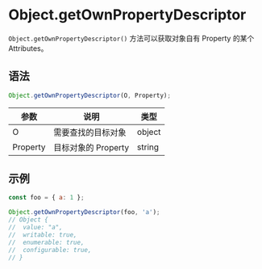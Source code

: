 # Object.getOwnPropertyDescriptor

`Object.getOwnPropertyDescriptor()` 方法可以获取对象自有 Property 的某个 Attributes。

## 语法

```js
Object.getOwnPropertyDescriptor(O, Property);
```

| 参数     | 说明                | 类型   |
| -------- | ------------------- | ------ |
| O        | 需要查找的目标对象  | object |
| Property | 目标对象的 Property | string |

## 示例

```js
const foo = { a: 1 };

Object.getOwnPropertyDescriptor(foo, 'a');
// Object {
// 	value: "a",
// 	writable: true,
// 	enumerable: true,
// 	configurable: true,
// }
```
